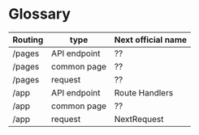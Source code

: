 # Glossary

| Routing    | type  | Next official name
| -------- | -------     | ------- |
| /pages   | API endpoint | ?? |
| /pages   | common page  | ?? |
| /pages   | request  | ?? |
| /app     | API endpoint | Route Handlers |
| /app     | common page  | ?? |
| /app     | request  | NextRequest |
